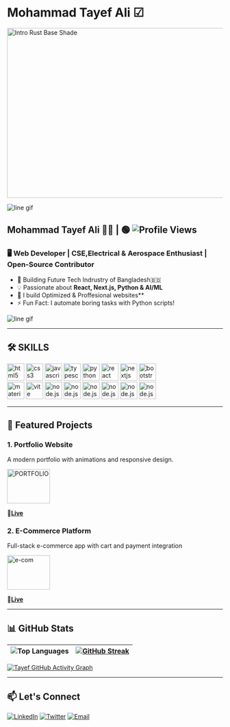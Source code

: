 # Mohammad Tayef Ali ☑
<img width="1584" height="396" alt="Intro Rust Base Shade" src="https://github.com/user-attachments/assets/1b02bbc1-95a5-4e85-9a96-257114080dd3" />


![line gif](https://github.com/user-attachments/assets/27a9d306-fc26-47ea-8589-56952babfd75)
## Mohammad Tayef Ali 🖐🏻 | 🟢  ![Profile Views](https://komarev.com/ghpvc/?username=syedtayefali369&color=blue)
### 🖥️ Web Developer | CSE,Electrical & Aerospace Enthusiast | Open-Source Contributor

- 🚀 Building Future Tech Indrustry of Bangladesh🇧🇩
- 💡 Passionate about **React, Next.js, Python & AI/ML**  
- 🌱 I build Optimized & Proffesional websites**  
- ⚡ Fun Fact: I automate boring tasks with Python scripts!

![line gif](https://github.com/user-attachments/assets/369c567f-f9c2-4a8b-b265-eef2837d0b65)

---

## 🛠 SKILLS

<p align="left">  
  <img src="https://cdn.jsdelivr.net/gh/devicons/devicon/icons/html5/html5-original.svg" alt="html5" width="40" height="40"/>  
  <img src="https://cdn.jsdelivr.net/gh/devicons/devicon/icons/css3/css3-original.svg" alt="css3" width="40" height="40"/>  
  <img src="https://cdn.jsdelivr.net/gh/devicons/devicon/icons/javascript/javascript-original.svg" alt="javascript" width="40" height="40"/>  
  <img src="https://cdn.jsdelivr.net/gh/devicons/devicon/icons/typescript/typescript-original.svg" alt="typescript" width="40" height="40"/> 
  <img src="https://cdn.jsdelivr.net/gh/devicons/devicon/icons/python/python-original.svg" alt="python" width="40" height="40"/>  
  <img src="https://cdn.jsdelivr.net/gh/devicons/devicon/icons/react/react-original.svg" alt="react" width="40" height="40"/>  
  <img src="https://cdn.jsdelivr.net/gh/devicons/devicon/icons/nextjs/nextjs-original.svg" alt="nextjs" width="40" height="40"/>  
  <img src="https://cdn.jsdelivr.net/gh/devicons/devicon/icons/bootstrap/bootstrap-original.svg" alt="bootstrap" width="40" height="40"/>  
  <br>
  <img src="https://cdn.jsdelivr.net/gh/devicons/devicon/icons/materialui/materialui-original.svg" alt="materialui" width="40" height="40"/>  
  <img src="https://cdn.jsdelivr.net/gh/devicons/devicon/icons/vite/vite-original.svg" alt="vite" width="40" height="40"/>  
  <img src="https://cdn.jsdelivr.net/gh/devicons/devicon/icons/mongodb/mongodb-original.svg" alt="node.js" width="40" height="40"/>
  <img src="https://cdn.jsdelivr.net/gh/devicons/devicon/icons/nodejs/nodejs-original.svg" alt="node.js" width="40" height="40"/>
  <img src="https://cdn.jsdelivr.net/gh/devicons/devicon/icons/vercel/vercel-original.svg" alt="node.js" width="40" height="40"/>
  <img src="https://cdn.jsdelivr.net/gh/devicons/devicon/icons/firebase/firebase-original.svg" alt="node.js" width="40" height="40"/>
  <img src="https://cdn.jsdelivr.net/gh/devicons/devicon/icons/git/git-original.svg" alt="node.js" width="40" height="40"/>
  <img src="https://cdn.jsdelivr.net/gh/devicons/devicon/icons/figma/figma-original.svg" alt="node.js" width="40" height="40"/>
</p>

---

## 🚀 Featured Projects

### 1. **Portfolio Website**  
A modern portfolio with animations and responsive design.

<img width="100" height="80" alt="PORTFOLIO" src="https://github.com/user-attachments/assets/03034399-1ec9-4d75-874e-4a675596e77e" />

 🛑[**Live**](syedtayefali369.github.io/-PORTFOLIO-/)

### 2. **E-Commerce Platform**   
Full-stack e-commerce app with cart and payment integration  

<img width="100" height="80" alt="e-com" src="https://github.com/user-attachments/assets/11e43dcd-1350-4ace-ad70-7abfe3a6217a" />

🛑[**Live**](https://e-commerce-website-github-io-five.vercel.app/)

---

## 📊 GitHub Stats

| ![Top Languages](https://github-readme-stats.vercel.app/api/top-langs/?username=syedtayefali369&layout=compact&theme=tokyonight) | [![GitHub Streak](https://streak-stats.demolab.com/?user=syedtayefali369)](https://git.io/streak-stats) |
|-----------------------------------------------------------------------------------------------------------------------------------|--------------------------------------------------------------------------------------------------------|

[![Tayef GitHub Activity Graph](https://github-readme-activity-graph.vercel.app/graph?username=syedtayefali369&theme=github-compact&bg_color=000000&line=009A22&point=98FB98&color=00FF2B&title_color=00FF2B&area=true)](https://github.com/ashutosh00710/github-readme-activity-graph)

---

## 📫 Let's Connect

[![LinkedIn](https://img.shields.io/badge/LinkedIn-0A66C2?logo=linkedin&logoColor=white )](https://www.linkedin.com/in/md-tayef-a68a4a352/)
[![Twitter](https://img.shields.io/badge/Twitter-1DA1F2?logo=x&logoColor=white)](https://x.com/Tay3fM6854)
[![Email](https://img.shields.io/badge/Email-D14836?logo=gmail&logoColor=white)](mailto:tayefrules@gmail.com)
